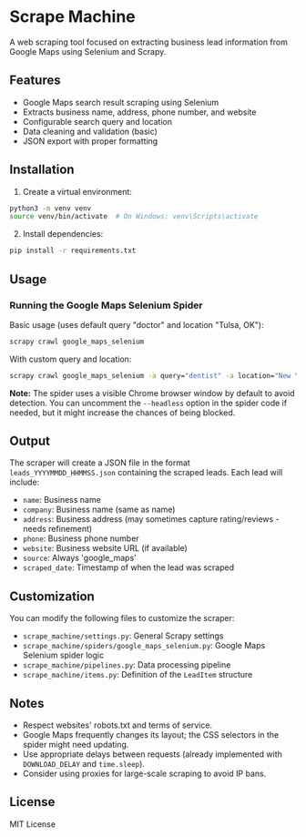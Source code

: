 # Scrape Machine

A web scraping tool focused on extracting business lead information from Google Maps using Selenium and Scrapy.

## Features

- Google Maps search result scraping using Selenium
- Extracts business name, address, phone number, and website
- Configurable search query and location
- Data cleaning and validation (basic)
- JSON export with proper formatting

## Installation

1. Create a virtual environment:
```bash
python3 -m venv venv
source venv/bin/activate  # On Windows: venv\Scripts\activate
```

2. Install dependencies:
```bash
pip install -r requirements.txt
```

## Usage

### Running the Google Maps Selenium Spider

Basic usage (uses default query "doctor" and location "Tulsa, OK"):
```bash
scrapy crawl google_maps_selenium
```

With custom query and location:
```bash
scrapy crawl google_maps_selenium -a query="dentist" -a location="New York, NY"
```

**Note:** The spider uses a visible Chrome browser window by default to avoid detection. You can uncomment the `--headless` option in the spider code if needed, but it might increase the chances of being blocked.

## Output

The scraper will create a JSON file in the format `leads_YYYYMMDD_HHMMSS.json` containing the scraped leads. Each lead will include:
- `name`: Business name
- `company`: Business name (same as name)
- `address`: Business address (may sometimes capture rating/reviews - needs refinement)
- `phone`: Business phone number
- `website`: Business website URL (if available)
- `source`: Always 'google_maps'
- `scraped_date`: Timestamp of when the lead was scraped

## Customization

You can modify the following files to customize the scraper:

- `scrape_machine/settings.py`: General Scrapy settings
- `scrape_machine/spiders/google_maps_selenium.py`: Google Maps Selenium spider logic
- `scrape_machine/pipelines.py`: Data processing pipeline
- `scrape_machine/items.py`: Definition of the `LeadItem` structure

## Notes

- Respect websites' robots.txt and terms of service.
- Google Maps frequently changes its layout; the CSS selectors in the spider might need updating.
- Use appropriate delays between requests (already implemented with `DOWNLOAD_DELAY` and `time.sleep`).
- Consider using proxies for large-scale scraping to avoid IP bans.

## License

MIT License
